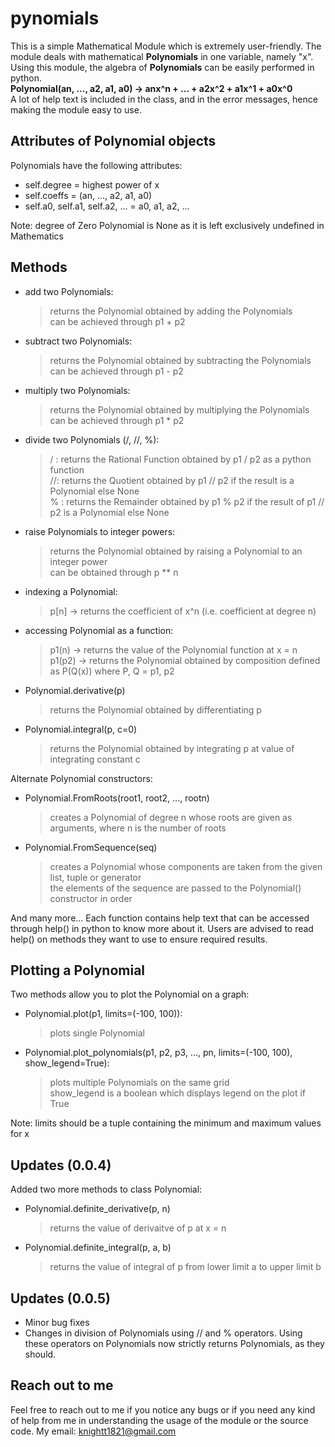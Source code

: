 # pynomials

This is a simple Mathematical Module which is extremely user-friendly. The module deals with mathematical **Polynomials** in one variable, namely "x". Using this module, the algebra of **Polynomials** can be easily performed in python. \
**Polynomial(an, ..., a2, a1, a0) -> anx^n + ... + a2x^2 + a1x^1 + a0x^0** \
A lot of help text is included in the class, and in the error messages, hence making the module easy to use.

## Attributes of Polynomial objects
Polynomials have the following attributes:
- self.degree = highest power of x
- self.coeffs = (an, ..., a2, a1, a0)
- self.a0, self.a1, self.a2, ... = a0, a1, a2, ...

Note: degree of Zero Polynomial is None as it is left exclusively undefined in Mathematics

## Methods

- add two Polynomials:
    > returns the Polynomial obtained by adding the Polynomials \
    > can be achieved through p1 + p2
- subtract two Polynomials:
    > returns the Polynomial obtained by subtracting the Polynomials \
    > can be achieved through p1 - p2
- multiply two Polynomials:
    > returns the Polynomial obtained by multiplying the Polynomials \
    > can be achieved through p1 * p2
- divide two Polynomials (/, //, %):
    > / : returns the Rational Function obtained by p1 / p2 as a python function \
    > //: returns the Quotient obtained by p1 // p2 if the result is a Polynomial else None \
    > % : returns the Remainder obtained by p1 % p2 if the result of p1 // p2 is a Polynomial else None
- raise Polynomials to integer powers:
    > returns the Polynomial obtained by raising a Polynomial to an integer power \
    > can be obtained through p ** n
- indexing a Polynomial:
    > p[n] -> returns the coefficient of x^n (i.e. coefficient at degree n)
- accessing Polynomial as a function:
    > p1(n) -> returns the value of the Polynomial function at x = n \
    > p1(p2) -> returns the Polynomial obtained by composition defined as P(Q(x)) where P, Q = p1, p2
- Polynomial.derivative(p)
    > returns the Polynomial obtained by differentiating p
- Polynomial.integral(p, c=0)
    > returns the Polynomial obtained by integrating p at value of integrating constant c

Alternate Polynomial constructors:
- Polynomial.FromRoots(root1, root2, ..., rootn)
    > creates a Polynomial of degree n whose roots are given as arguments, where n is the number of roots
- Polynomial.FromSequence(seq)
    > creates a Polynomial whose components are taken from the given list, tuple or generator \
    > the elements of the sequence are passed to the Polynomial() constructor in order

And many more... Each function contains help text that can be accessed through help() in python to know more about it. Users are advised to read help() on methods they want to use to ensure required results.

## Plotting a Polynomial
Two methods allow you to plot the Polynomial on a graph:
- Polynomial.plot(p1, limits=(-100, 100)):
    > plots single Polynomial
- Polynomial.plot_polynomials(p1, p2, p3, ..., pn, limits=(-100, 100), show_legend=True):
    > plots multiple Polynomials on the same grid \
    > show_legend is a boolean which displays legend on the plot if True

Note: limits should be a tuple containing the minimum and maximum values for x

## Updates (0.0.4)
Added two more methods to class Polynomial:
- Polynomial.definite_derivative(p, n)
    > returns the value of derivaitve of p at x = n
- Polynomial.definite_integral(p, a, b)
    > returns the value of integral of p from lower limit a to upper limit b

## Updates (0.0.5)
- Minor bug fixes
- Changes in division of Polynomials using // and % operators. Using these operators on Polynomials now strictly returns Polynomials, as they should.

## Reach out to me
Feel free to reach out to me if you notice any bugs or if you need any kind of help from me in understanding the usage of the module or the source code. My email: knightt1821@gmail.com